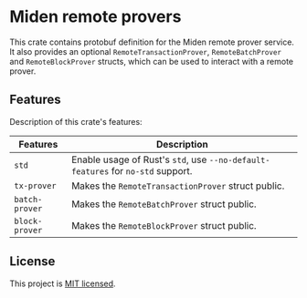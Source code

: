 # Miden remote provers

This crate contains protobuf definition for the Miden remote prover service. It also provides an optional `RemoteTransactionProver`, `RemoteBatchProver` and `RemoteBlockProver` structs, which can be used to interact with a remote prover.

## Features

Description of this crate's features:

| Features      | Description                                                                                                 |
| ------------- | ------------------------------------------------------------------------------------------------------------|
| `std`         | Enable usage of Rust's `std`, use `--no-default-features` for `no-std` support.                             |
| `tx-prover`   | Makes the `RemoteTransactionProver` struct public.                                                          |
| `batch-prover`| Makes the `RemoteBatchProver` struct public.                                                                |
| `block-prover`| Makes the `RemoteBlockProver` struct public.                                                                |

## License

This project is [MIT licensed](../LICENSE).
